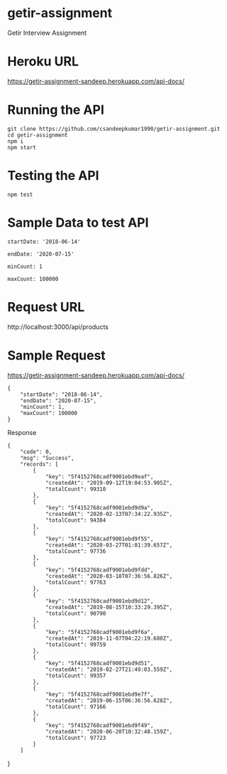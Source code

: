 # getir-assignment
Getir Interview Assignment

# Heroku URL
https://getir-assignment-sandeep.herokuapp.com/api-docs/

# Running the API 
```
git clone https://github.com/csandeepkumar1990/getir-assignment.git
cd getir-assignment
npm i
npm start
```
# Testing the API
```
npm test
```
# Sample Data to test API
```
startDate: '2018-06-14'

endDate: '2020-07-15'

minCount: 1

maxCount: 100000

```

# Request URL 

http://localhost:3000/api/products

# Sample Request 

https://getir-assignment-sandeep.herokuapp.com/api-docs/
```
{
	"startDate": "2018-06-14",
	"endDate": "2020-07-15",
    "minCount": 1,
    "maxCount": 100000
}
```
Response
```
{
    "code": 0,
    "msg": "Success",
    "records": [
        {
            "key": "5f4152768cadf9001ebd9eaf",
            "createdAt": "2019-09-12T19:04:53.905Z",
            "totalCount": 99310
        },
        {
            "key": "5f4152768cadf9001ebd9d9a",
            "createdAt": "2020-02-13T07:34:22.935Z",
            "totalCount": 94384
        },
        {
            "key": "5f4152768cadf9001ebd9f55",
            "createdAt": "2020-03-27T01:01:39.657Z",
            "totalCount": 97736
        },
        {
            "key": "5f4152768cadf9001ebd9fdd",
            "createdAt": "2020-03-18T07:36:56.826Z",
            "totalCount": 97763
        },
        {
            "key": "5f4152768cadf9001ebd9d12",
            "createdAt": "2019-08-15T10:33:29.395Z",
            "totalCount": 90790
        },
        {
            "key": "5f4152768cadf9001ebd9f6a",
            "createdAt": "2019-11-07T04:22:19.680Z",
            "totalCount": 99759
        },
        {
            "key": "5f4152768cadf9001ebd9d51",
            "createdAt": "2019-02-27T21:49:03.559Z",
            "totalCount": 99357
        },
        {
            "key": "5f4152768cadf9001ebd9e7f",
            "createdAt": "2019-06-15T06:36:56.628Z",
            "totalCount": 97166
        },
        {
            "key": "5f4152768cadf9001ebd9f49",
            "createdAt": "2020-06-20T10:32:48.159Z",
            "totalCount": 97723
        }
    ]
```
}




